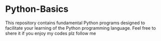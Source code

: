 # Python-Basics
This repository contains fundamental Python programs designed to facilitate your learning of the Python programming language.
Feel free to shere it if you enjoy my codes plz follow me 
